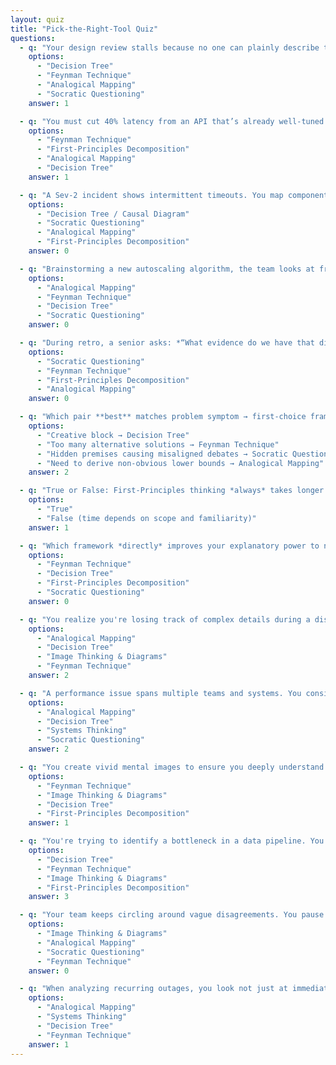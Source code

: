 ```yaml
---
layout: quiz
title: "Pick-the-Right-Tool Quiz"
questions:
  - q: "Your design review stalls because no one can plainly describe the new caching layer. Which framework will *most directly* unblock the meeting?"
    options:
      - "Decision Tree"
      - "Feynman Technique"
      - "Analogical Mapping"
      - "Socratic Questioning"
    answer: 1

  - q: "You must cut 40% latency from an API that’s already well-tuned. First step?"
    options:
      - "Feynman Technique"
      - "First-Principles Decomposition"
      - "Analogical Mapping"
      - "Decision Tree"
    answer: 1

  - q: "A Sev-2 incident shows intermittent timeouts. You map components and arrows between them to isolate the root cause. Which framework are you using?"
    options:
      - "Decision Tree / Causal Diagram"
      - "Socratic Questioning"
      - "Analogical Mapping"
      - "First-Principles Decomposition"
    answer: 0

  - q: "Brainstorming a new autoscaling algorithm, the team looks at freeway-traffic control for inspiration. What framework is that?"
    options:
      - "Analogical Mapping"
      - "Feynman Technique"
      - "Decision Tree"
      - "Socratic Questioning"
    answer: 0

  - q: "During retro, a senior asks: *“What evidence do we have that disk I/O is the bottleneck?”* This is an example of…"
    options:
      - "Socratic Questioning"
      - "Feynman Technique"
      - "First-Principles Decomposition"
      - "Analogical Mapping"
    answer: 0

  - q: "Which pair **best** matches problem symptom → first-choice framework?"
    options:
      - "Creative block → Decision Tree"
      - "Too many alternative solutions → Feynman Technique"
      - "Hidden premises causing misaligned debates → Socratic Questioning"
      - "Need to derive non-obvious lower bounds → Analogical Mapping"
    answer: 2

  - q: "True or False: First-Principles thinking *always* takes longer than a Decision Tree analysis."
    options:
      - "True"
      - "False (time depends on scope and familiarity)"
    answer: 1

  - q: "Which framework *directly* improves your explanatory power to non-experts?"
    options:
      - "Feynman Technique"
      - "Decision Tree"
      - "First-Principles Decomposition"
      - "Socratic Questioning"
    answer: 0

  - q: "You realize you're losing track of complex details during a discussion. You start sketching a diagram to capture interactions clearly. Which method describes this?"
    options:
      - "Analogical Mapping"
      - "Decision Tree"
      - "Image Thinking & Diagrams"
      - "Feynman Technique"
    answer: 2

  - q: "A performance issue spans multiple teams and systems. You consider inputs, outputs, and feedback loops across components. What approach are you applying?"
    options:
      - "Analogical Mapping"
      - "Decision Tree"
      - "Systems Thinking"
      - "Socratic Questioning"
    answer: 2

  - q: "You create vivid mental images to ensure you deeply understand and retain key points during a complex lecture. Which thinking tool does this exemplify?"
    options:
      - "Feynman Technique"
      - "Image Thinking & Diagrams"
      - "Decision Tree"
      - "First-Principles Decomposition"
    answer: 1

  - q: "You're trying to identify a bottleneck in a data pipeline. You systematically break down each stage and substage of the process. Which tool is most directly used here?"
    options:
      - "Decision Tree"
      - "Feynman Technique"
      - "Image Thinking & Diagrams"
      - "First-Principles Decomposition"
    answer: 3

  - q: "Your team keeps circling around vague disagreements. You pause to visually map out everyone's arguments clearly on a whiteboard. What technique are you primarily employing?"
    options:
      - "Image Thinking & Diagrams"
      - "Analogical Mapping"
      - "Socratic Questioning"
      - "Feynman Technique"
    answer: 0

  - q: "When analyzing recurring outages, you look not just at immediate causes but at long-term feedback loops and interdependencies. Which method aligns with this perspective?"
    options:
      - "Analogical Mapping"
      - "Systems Thinking"
      - "Decision Tree"
      - "Feynman Technique"
    answer: 1
---
```

